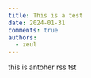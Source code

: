 ```yaml
---
title: This is a test
date: 2024-01-31
comments: true
authors:
  - zeul
---
```



this is antoher rss tst
